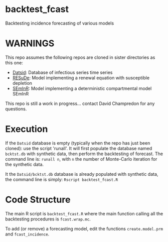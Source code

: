 # backtest_fcast
Backtesting incidence forecasting of various models


# WARNINGS

This repo assumes the following repos are cloned in sister directories as this one:
 
* [Datsid](https://github.com/Outbreak-analysis/Datsid): Database of infectious series time series 
* [RESuDe](https://github.com/davidchampredon/RESuDe_forecast): Model implementing a renewal equation with susceptible depletion
* [SEmInR](https://github.com/davidchampredon/SEmInR): Model implementing a deterministic compartmental model SEmInR

This repo is still a work in progress... contact David Champredon for any questions.


# Execution

If the `Datsid` database is empty (typically when the repo has just been cloned): use the script 'runall'. It will first populate the database named `bcktst.db` with synthetic data, then perform the backtesting of forecast. 
The command line is: `runall n`, with `n` the number of Monte-Carlo iteration for the synthetic data.

It the `Datsid/bcktst.db` database is already populated with synthetic data, the command line is simply: `Rscript backtest_fcast.R`


 
# Code Structure

The main R script is `backtest_fcast.R` where the main function calling all the backtesting procedures is `fcast.wrap.mc`. 

To add (or remove) a forecasting model, edit the functions `create.model.prm` and `fcast_incidence`.
